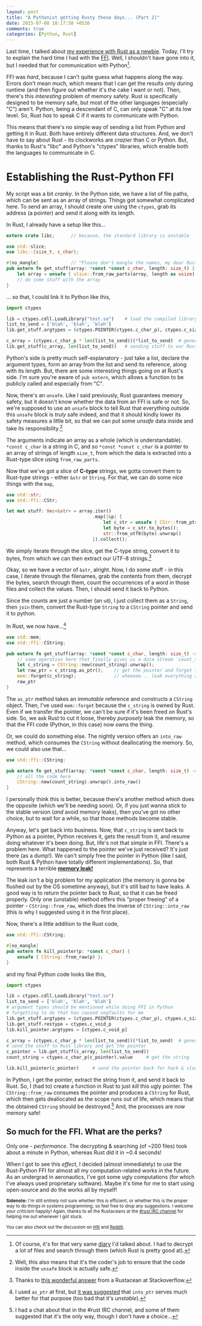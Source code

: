 ```yaml
---
layout: post
title: "A Pythonist getting Rusty these days... (Part 2)"
date: 2015-07-08 18:17:58 +0530
comments: true
categories: [Python, Rust]
---
```


Last time, I talked about [my experience with Rust as a newbie]({{site.url}}/blog/2015/07/05/a-pythonist-getting-rusty-these-days-part-1/). Today, I'll try to explain the hard time I had with the [FFI](http://en.wikipedia.org/wiki/Foreign_function_interface). Well, I shouldn't have gone into it, but I needed that for communication with Python[^1].

FFI was *hard*, because I can't quite guess what happens along the way. Errors don't mean much, which means that I can get the results only during runtime (and then figure out whether it's the cake I want or not). Then, there's this *interesting* problem of memory safety. Rust is specifically designed to be memory safe, but most of the other languages (especially "C") aren't. Python, being a descendant of C, can only speak "C" at its low level. So, Rust *has* to speak C if it wants to communicate with Python.

<!-- more -->

This means that there's no simple way of sending a list from Python and getting it in Rust. Both have entirely different data structures. And, we don't have to say about Rust - its clockworks are *crazier* than C or Python. But, thanks to Rust's "libc" and Python's "ctypes" libraries, which enable both the languages to communicate in C.

# Establishing the Rust-Python FFI

My script was a bit *cranky*. In the Python side, we have a list of file paths, which can be sent as an array of strings. Things got somewhat complicated here. To send an array, I should create one using the `ctypes`, grab its address (a pointer) and send it along with its length.

In Rust, I already have a setup like this...

``` rust
extern crate libc;      // because, the standard library is unstable

use std::slice;
use libc::{size_t, c_char};

#[no_mangle]            // "Please don't mangle the names, my dear Rust!"
pub extern fn get_stuff(array: *const *const c_char, length: size_t) {
    let array = unsafe { slice::from_raw_parts(array, length as usize) };
    // do some stuff with the array
}
```

... so that, I could link it to Python like this,

``` python
import ctypes

lib = ctypes.cdll.LoadLibrary("test.so")    # load the compiled library
list_to_send = ['blah', 'blah', 'blah']
lib.get_stuff.argtypes = (ctypes.POINTER(ctypes.c_char_p), ctypes.c_size_t)

c_array = (ctypes.c_char_p * len(list_to_send))(*list_to_send)  # generate the array
lib.get_stuff(c_array, len(list_to_send))   # sending stuff to our Rust library
```

Python's side is pretty much self-explanatory - just take a list, declare the argument types, form an array from the list and send its reference, along with its length. But, there are some interesting things going on at Rust's side. I'm sure you're aware of `pub extern`, which allows a function to be publicly called and especially from "C".

Now, there's an `unsafe`. Like I said previously, Rust guarantees memory safety, but it doesn't know whether the data from an FFI is safe or not. So, we're supposed to use an `unsafe` block to tell Rust that everything outside this `unsafe` block is *truly* safe indeed, and that it should kindly lower its safety measures a little bit, so that we can put some *unsafe* data inside and take its responsibility.[^2]

The arguments indicate an array as a whole (which is understandable). `*const c_char` is a string in C, and so `*const *const c_char` is a pointer to an array of strings of length `size_t`, from which the data is extracted into a Rust-type slice using `from_raw_parts`.

Now that we've got a slice of **C-type** strings, we gotta convert them to Rust-type strings - either `&str` or `String`. For that, we can do some nice things with the `map`,

``` rust
use std::str;
use std::ffi::CStr;

let mut stuff: Vec<&str> = array.iter()
                                .map(|&p| {
                                    let c_str = unsafe { CStr::from_ptr(p) };
                                    let byte = c_str.to_bytes();
                                    str::from_utf8(byte).unwrap()
                                }).collect();
```

We simply iterate through the slice, get the C-type string, convert it to bytes, from which we can then extract our UTF-8 strings.[^3]

Okay, so we have a vector of `&str`, alright. Now, I do some stuff - in this case, I iterate through the filenames, grab the contents from them, decrypt the bytes, search through them, count the occurrences of a word in those files and collect the values. Then, I should send it back to Python.

Since the counts are just a number (an `u8`), I just collect them as a `String`, then `join` them, convert the Rust-type `String` to a `CString` pointer and send it to python.

In Rust, we now have...[^4]

``` rust
use std::mem;
use std::ffi::CString;

pub extern fn get_stuff(array: *const *const c_char, length: size_t) -> *const c_char {
    // some operation here that finally gives us a data stream `count_string`
    let c_string = CString::new(count_string).unwrap();
    let raw_ptr = c_string.as_ptr();    // get the pointer and forget the object
    mem::forget(c_string);              // wheeeee... leak everything away...
    raw_ptr
}
```

The `as_ptr` method takes an *immutable* reference and constructs a `CString` object. Then, I've used `mem::forget` because the `c_string` is owned by Rust. Even if we transfer the pointer, we can't be sure if it's been freed on Rust's side. So, we ask Rust to cut it loose, thereby *purposely* leak the memory, so that the FFI code (Python, in this case) now owns the thing.

Or, we could do something else. The nightly version offers an `into_raw` method, which consumes the `CString` without deallocating the memory. So, we could also use that...

``` rust
use std::ffi::CString;

pub extern fn get_stuff(array: *const *const c_char, length: size_t) -> *const c_char {
    // all the code here
    CString::new(count_string).unwrap().into_raw()
}
```

I personally think this is better, because there's another method which does the opposite (which we'll be needing soon). Or, if you just wanna stick to the stable version (*and* avoid memory leaks), then you've got no other choice, but to wait for a while, so that those methods become stable.

Anyway, let's get back into business. Now, that `c_string` is sent back to Python as a pointer, Python receives it, gets the result from it, and resume doing whatever it's been doing. But, life's not that simple in FFI. There's a problem here. What happened to the pointer we've just received? It's just there (as a dump!). We can't simply free the pointer in Python (like I said, both Rust & Python have totally different implementations). So, that represents a terrible [**memory leak!**](https://en.wikipedia.org/wiki/Memory_leak)

The leak isn't a big problem for my application (the memory is gonna be flushed out by the OS sometime anyway), but it's still bad to have leaks. A good way is to return the pointer back to Rust, so that it can be freed properly. Only one (unstable) method offers this "proper freeing" of a pointer - `CString::from_raw`, which does the inverse of `CString::into_raw` (this is why I suggested using it in the first place).

Now, there's a little addition to the Rust code,

``` rust
use std::ffi::CString;

#[no_mangle]
pub extern fn kill_pointer(p: *const c_char) {
    unsafe { CString::from_raw(p) };
}
```

and my final Python code looks like this,

``` python
import ctypes

lib = ctypes.cdll.LoadLibrary("test.so")
list_to_send = ['blah', 'blah', 'blah']
# argument types should be mentioned while doing FFI in Python
# forgetting to do that has caused segfaults for me
lib.get_stuff.argtypes = (ctypes.POINTER(ctypes.c_char_p), ctypes.c_size_t)
lib.get_stuff.restype = ctypes.c_void_p
lib.kill_pointer.argtypes = [ctypes.c_void_p]

c_array = (ctypes.c_char_p * len(list_to_send))(*list_to_send)  # generate the array
# send the stuff to Rust library and get the pointer
c_pointer = lib.get_stuff(c_array, len(list_to_send))
count_string = ctypes.c_char_p(c_pointer).value     # get the string

lib.kill_pointer(c_pointer)     # send the pointer back for hack & slash!
```

In Python, I get the pointer, extract the string from it, and send it back to Rust. So, I (had to) create a function in Rust to just *kill* this ugly pointer. The `CString::from_raw` consumes the pointer and produces a `CString` for Rust, which then gets deallocated as the scope runs out of life, which means that the obtained `CString` should be destroyed.[^5] And, the processes are now memory safe!

## So much for the FFI. What are the perks?

Only one - *performance*. The decrypting & searching (of ~200 files) took about a minute in Python, whereas Rust did it in ~0.4 seconds!

When I got to see this *effect*, I decided (almost immediately) to use the Rust-Python FFI for almost all my computation-related works in the future. As an undergrad in aeronautics, I've got some ugly computations (for which I've always used proprietary software). Maybe it's time for me to start using open-source and do the works all by myself!

<small>**Sidenote:** I'm still entirely not sure whether this is efficient, or whether this is the proper way to do things in systems programming, so feel free to drop any suggestions. I welcome your *criticism* happily! Again, thanks to all the Rustaceans at the [#rust IRC channel](https://botbot.me/mozilla/rust/) for helping me out whenever I got stuck.</small>

<small>You can also check out the discussion on [HN](https://news.ycombinator.com/item?id=9853688) and [Reddit](https://www.reddit.com/r/rust/comments/3ckv6z/a_pythonist_getting_rusty_these_days_part_2/).</small>

[^1]: Of course, it's for that very same [diary](https://github.com/wafflespeanut/biographer) I'd talked about. I had to decrypt a lot of files and search through them (which Rust is pretty good at).

[^2]: Well, this also means that it's the coder's job to ensure that the code inside the `unsafe` block is actually safe.

[^3]: Thanks to [this wonderful answer](http://stackoverflow.com/a/31075375/2313792) from a Rustacean at Stackoverflow.

[^4]: I used `as_ptr` at first, but [it was suggested](http://stackoverflow.com/a/31083443/2313792) that `into_ptr` serves much better for that purpose (too bad that it's *unstable*).

[^5]: I had a chat about that in the #rust IRC channel, and some of them suggested that it's the only way, though I don't have a choice...
